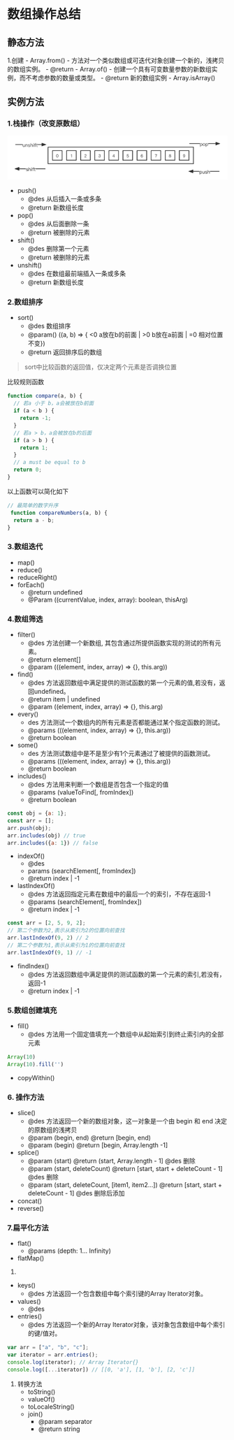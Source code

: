 # 数组操作总结

## 静态方法

1.创建
    - Array.from() 
        - 方法对一个类似数组或可迭代对象创建一个新的，浅拷贝的数组实例。
        - @return 
    - Array.of() 
        - 创建一个具有可变数量参数的新数组实例，而不考虑参数的数量或类型。 
        - @return 新的数组实例
    - Array.isArray() 
    

## 实例方法
### 1.栈操作（改变原数组）

![image](./栈操作流程.png)

- push() 
  - @des 从后插入一条或多条 
  - @return 新数组长度
- pop() 
  - @des 从后面删除一条
  - @return 被删除的元素
- shift() 
  - @des 删除第一个元素 
  - @return 被删除的元素
- unshift() 
  - @des 在数组最前端插入一条或多条
  - @return 新数组长度

### 2.数组排序

- sort()
    - @des 数组排序
    - @param() ((a, b) => { <0 a放在b的前面 | >0 b放在a前面 | =0 相对位置不变})
    - @return 返回排序后的数组
    
> sort中比较函数的返回值，仅决定两个元素是否调换位置

比较规则函数

```js
function compare(a, b) {
  // 若a 小于 b，a会被放在b前面
  if (a < b ) {           
    return -1;
  }
  // 若a > b，a会被放在b的后面
  if (a > b ) {
    return 1;
  }
  // a must be equal to b
  return 0;
}

```

以上函数可以简化如下

```js
// 最简单的数字升序
 function compareNumbers(a, b) {
  return a - b;
}
```
    
### 3.数组迭代

- map()
- reduce()
- reduceRight()
- forEach()
    - @return undefined
    - @Param ((currentValue, index, array): boolean, thisArg)

### 4.数组筛选

- filter()
    - @des 方法创建一个新数组, 其包含通过所提供函数实现的测试的所有元素。
    - @return element[]
    - @param (((element, index, array) => {}, this.arg))
- find()
    - @des 方法返回数组中满足提供的测试函数的第一个元素的值,若没有，返回undefined。
    - @return item | undefined
    - @param ((element, index, array) => {}, this.arg)
- every()
    - des 方法测试一个数组内的所有元素是否都能通过某个指定函数的测试。
    - @params (((element, index, array) => {}, this.arg))
    - @return boolean
- some()
    - des 方法测试数组中是不是至少有1个元素通过了被提供的函数测试。
    - @params (((element, index, array) => {}, this.arg))
    - @return boolean
- includes()
    - @des 方法用来判断一个数组是否包含一个指定的值
    - @params (valueToFind[, fromIndex])
    - @return boolean
```js
const obj = {a: 1};
const arr = [];
arr.push(obj);
arr.includes(obj) // true
arr.includes({a: 1}) // false
```
- indexOf()
    - @des
    - params (searchElement[, fromIndex])
    - @return index | -1
- lastIndexOf()
    - @des 方法返回指定元素在数组中的最后一个的索引，不存在返回-1
    - @params (searchElement[, fromIndex])
    - @return index | -1
    
```js
const arr = [2, 5, 9, 2];
// 第二个参数为2,表示从索引为2的位置向前查找
arr.lastIndexOf(9, 2) // 2
// 第二个参数为1,表示从索引为1的位置向前查找
arr.lastIndexOf(9, 1) // -1
```
- findIndex()
    - @des 方法返回数组中满足提供的测试函数的第一个元素的索引,若没有，返回-1
    - @return index | -1

### 5.数组创建填充

- fill()
    - @des 方法用一个固定值填充一个数组中从起始索引到终止索引内的全部元素
```js
Array(10)
Array(10).fill('')
```
- copyWithin()

### 6. 操作方法
- slice()
    - @des 方法返回一个新的数组对象，这一对象是一个由 begin 和 end 决定的原数组的浅拷贝
    - @param (begin, end) @return [begin, end)
    - @param (begin) @return [begin, Array.length -1]
- splice()
    - @param (start) @return (start, Array.length - 1] @des 删除
    - @param (start, deleteCount) @return [start, start + deleteCount - 1] @des 删除
    - @param (start, deleteCount, [item1, item2...]) @return [start, start + deleteCount - 1] @des 删除后添加
- concat()
- reverse()

### 7.扁平化方法
- flat()
  - @params (depth: 1... Infinity)
- flatMap()


1.
- keys()
    - @des 方法返回一个包含数组中每个索引键的Array Iterator对象。
- values()
    - @des 
- entries()
    - @des 方法返回一个新的Array Iterator对象，该对象包含数组中每个索引的键/值对。
```js
var arr = ["a", "b", "c"];
var iterator = arr.entries();
console.log(iterator); // Array Iterator{}
console.log([...iterator]) // [[0, 'a'], [1, 'b'], [2, 'c']]
```

1. 转换方法
    - toString()
    - valueOf()
    - toLocaleString()
    - join()
        - @param separator
        - @return string
    
